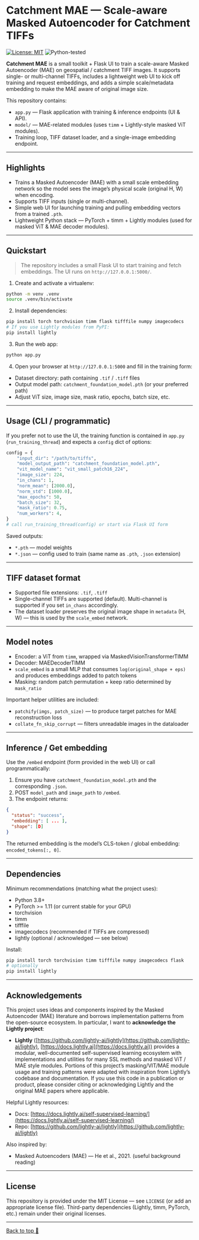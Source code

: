 # Catchment MAE — Scale-aware Masked Autoencoder for Catchment TIFFs

[![License: MIT](https://img.shields.io/badge/license-MIT-blue.svg)](#license)
![Python-tested](https://img.shields.io/badge/python-3.8%2B-brightgreen)

**Catchment MAE** is a small toolkit + Flask UI to train a scale-aware Masked Autoencoder (MAE) on geospatial / catchment TIFF images. It supports single- or multi-channel TIFFs, includes a lightweight web UI to kick off training and request embeddings, and adds a simple scale/metadata embedding to make the MAE aware of original image size.

This repository contains:

* `app.py` — Flask application with training & inference endpoints (UI & API).
* `model/` — MAE-related modules (uses `timm` + Lightly-style masked ViT modules).
* Training loop, TIFF dataset loader, and a single-image embedding endpoint.

---

## Highlights

* Trains a Masked Autoencoder (MAE) with a small scale embedding network so the model sees the image’s physical scale (original H, W) when encoding.
* Supports TIFF inputs (single or multi-channel).
* Simple web UI for launching training and pulling embedding vectors from a trained `.pth`.
* Lightweight Python stack — PyTorch + timm + Lightly modules (used for masked ViT & MAE decoder modules).

---

## Quickstart

> The repository includes a small Flask UI to start training and fetch embeddings. The UI runs on `http://127.0.0.1:5000/`.

1. Create and activate a virtualenv:

```bash
python -m venv .venv
source .venv/bin/activate
```

2. Install dependencies:

```bash
pip install torch torchvision timm flask tifffile numpy imagecodecs
# If you use Lightly modules from PyPI:
pip install lightly
```

3. Run the web app:

```bash
python app.py
```

4. Open your browser at `http://127.0.0.1:5000` and fill in the training form:

* Dataset directory: path containing `.tif` / `.tiff` files
* Output model path: `catchment_foundation_model.pth` (or your preferred path)
* Adjust ViT size, image size, mask ratio, epochs, batch size, etc.

---

## Usage (CLI / programmatic)

If you prefer not to use the UI, the training function is contained in `app.py` (`run_training_thread`) and expects a `config` dict of options:

```python
config = {
    "input_dir": "/path/to/tiffs",
    "model_output_path": "catchment_foundation_model.pth",
    "vit_model_name": "vit_small_patch16_224",
    "image_size": 224,
    "in_chans": 1,
    "norm_mean": [2000.0],
    "norm_std": [1000.0],
    "max_epochs": 50,
    "batch_size": 32,
    "mask_ratio": 0.75,
    "num_workers": 4,
}
# call run_training_thread(config) or start via Flask UI form
```

Saved outputs:

* `*.pth` — model weights
* `*.json` — config used to train (same name as `.pth`, `.json` extension)

---

## TIFF dataset format

* Supported file extensions: `.tif`, `.tiff`
* Single-channel TIFFs are supported (default). Multi-channel is supported if you set `in_chans` accordingly.
* The dataset loader preserves the original image shape in `metadata` (H, W) — this is used by the `scale_embed` network.

---

## Model notes

* Encoder: a ViT from `timm`, wrapped via MaskedVisionTransformerTIMM
* Decoder: MAEDecoderTIMM
* `scale_embed` is a small MLP that consumes `log(original_shape + eps)` and produces embeddings added to patch tokens
* Masking: random patch permutation + keep ratio determined by `mask_ratio`

Important helper utilities are included:

* `patchify(imgs, patch_size)` — to produce target patches for MAE reconstruction loss
* `collate_fn_skip_corrupt` — filters unreadable images in the dataloader

---

## Inference / Get embedding

Use the `/embed` endpoint (form provided in the web UI) or call programmatically:

1. Ensure you have `catchment_foundation_model.pth` and the corresponding `.json`.
2. POST `model_path` and `image_path` to `/embed`.
3. The endpoint returns:

```json
{
  "status": "success",
  "embedding": [ ... ],
  "shape": [D]
}
```

The returned embedding is the model’s CLS-token / global embedding: `encoded_tokens[:, 0]`.

---

## Dependencies

Minimum recommendations (matching what the project uses):

* Python 3.8+
* PyTorch >= 1.11 (or current stable for your GPU)
* torchvision
* timm
* tifffile
* imagecodecs (recommended if TIFFs are compressed)
* lightly (optional / acknowledged — see below)

Install:

```bash
pip install torch torchvision timm tifffile numpy imagecodecs flask
# optionally
pip install lightly
```

---

## Acknowledgements

This project uses ideas and components inspired by the Masked Autoencoder (MAE) literature and borrows implementation patterns from the open-source ecosystem. In particular, I want to **acknowledge the Lightly project**:

* **Lightly** ([https://github.com/lightly-ai/lightly](https://github.com/lightly-ai/lightly), [https://docs.lightly.ai](https://docs.lightly.ai)) provides a modular, well-documented self-supervised learning ecosystem with implementations and utilities for many SSL methods and masked ViT / MAE style modules. Portions of this project’s masking/VIT/MAE module usage and training patterns were adapted with inspiration from Lightly’s codebase and documentation. If you use this code in a publication or product, please consider citing or acknowledging Lightly and the original MAE papers where applicable.

Helpful Lightly resources:

* Docs: [https://docs.lightly.ai/self-supervised-learning/](https://docs.lightly.ai/self-supervised-learning/)
* Repo: [https://github.com/lightly-ai/lightly](https://github.com/lightly-ai/lightly)

Also inspired by:

* Masked Autoencoders (MAE) — He et al., 2021. (useful background reading)

---

## License

This repository is provided under the MIT License — see `LICENSE` (or add an appropriate license file). Third-party dependencies (Lightly, timm, PyTorch, etc.) remain under their original licenses.

---

[Back to top 🚀](#top)
